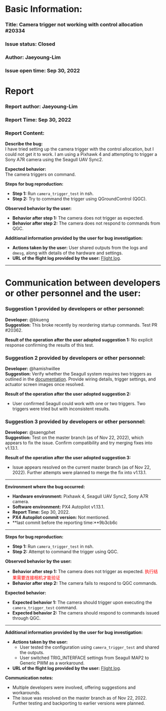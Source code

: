 # Basic Information:
### Title: Camera trigger not working with control allocation #20334 
### Issue status: Closed
### Author: Jaeyoung-Lim
### Issue open time: Sep 30, 2022

# Report
### Report author: Jaeyoung-Lim
### Report Time: Sep 30, 2022
### Report Content:   
**Describe the bug:**  
I have tried setting up the camera trigger with the control allocation, but I could not get it to work. I am using a Pixhawk 4 and attempting to trigger a Sony A7R camera using the Seagull UAV Sync2.  

**Expected behavior:**  
The camera triggers on command.  

**Steps for bug reproduction:**
- **Step 1:** Run `camera_trigger_test` in nsh.
- **Step 2:** Try to command the trigger using QGroundControl (QGC).  

**Observed behavior by the user:**
- **Behavior after step 1:** The camera does not trigger as expected.  
- **Behavior after step 2:** The camera does not respond to commands from QGC.  

**Additional information provided by the user for bug investigation:**
- **Actions taken by the user:** User shared outputs from the logs and `dmesg`, along with details of the hardware and settings.  
- **URL of the flight log provided by the user:** [Flight log](https://review.px4.io/plot_app?log=79032fc0-a74c-49ae-872e-f7e43db14428).

---

# Communication between developers or other personnel and the user:
### Suggestion 1 provided by developers or other personnel:
**Developer:** @bkueng  
**Suggestion:** This broke recently by reordering startup commands. Test PR #20362.

**Result of the operation after the user adopted suggestion 1:** No explicit response confirming the results of this test.

### Suggestion 2 provided by developers or other personnel:
**Developer:** @hamishwillee  
**Suggestion:** Verify whether the Seagull system requires two triggers as outlined in the [documentation](http://docs.px4.io/main/en/peripherals/camera.html#trigger-output-pin-configuration). Provide wiring details, trigger settings, and actuator screen images once resolved.  

**Result of the operation after the user adopted suggestion 2:**  
- User confirmed Seagull could work with one or two triggers. Two triggers were tried but with inconsistent results.  

### Suggestion 3 provided by developers or other personnel:
**Developer:** @saengphet  
**Suggestion:** Test on the master branch (as of Nov 22, 2022), which appears to fix the issue. Confirm compatibility and try merging fixes into v1.13.1.

**Result of the operation after the user adopted suggestion 3:**  
- Issue appears resolved on the current master branch (as of Nov 22, 2022). Further attempts were planned to merge the fix into v1.13.1.  

---

**Environment where the bug occurred:**
- **Hardware environment:** Pixhawk 4, Seagull UAV Sync2, Sony A7R camera.  
- **Software environment:** PX4 Autopilot v1.13.1.  
- **Report Time:** Sep 30, 2022.  
- **PX4 Autopilot commit version:** Not mentioned.  
- **last commit before the reporting time:**9b3cb6c

---

**Steps for bug reproduction:**
- **Step 1:** Run `camera_trigger_test` in nsh.  
- **Step 2:** Attempt to command the trigger using QGC.  

**Observed behavior by the user:**
- **Behavior after step 1:** The camera does not trigger as expected.  <font color='red'>执行结果需要连接相机才能验证</font>
- **Behavior after step 2:** The camera fails to respond to QGC commands.  

**Expected behavior:**

- **Expected behavior 1:** The camera should trigger upon executing the `camera_trigger_test` command.  
- **Expected behavior 2:** The camera should respond to commands issued through QGC.  

---

**Additional information provided by the user for bug investigation:**
- **Actions taken by the user:**  
  - User tested the configuration using `camera_trigger_test` and shared the outputs.  
  - User switched TRIG_INTERFACE settings from Seagull MAP2 to Generic PWM as a workaround.  
- **URL of the flight log provided by the user:** [Flight log](https://review.px4.io/plot_app?log=79032fc0-a74c-49ae-872e-f7e43db14428).  

**Communication notes:**  
- Multiple developers were involved, offering suggestions and workarounds.  
- The issue was resolved on the master branch as of Nov 22, 2022. Further testing and backporting to earlier versions were planned.
